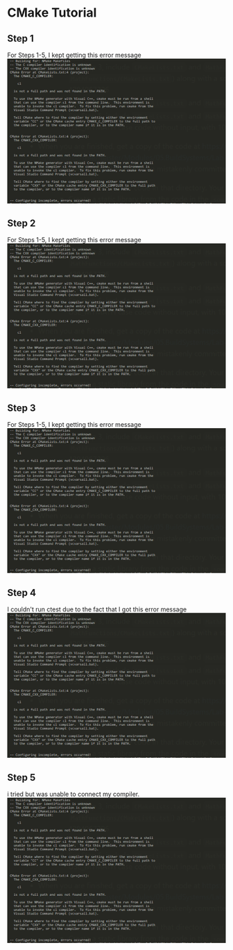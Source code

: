 # CMake Tutorial
## Step 1
For Steps 1-5, I kept getting this error message
![Error Message](https://github.com/VictoriaSavage526/Lab05/blob/main/ErrorMessage.PNG)
## Step 2
For Steps 1-5, I kept getting this error message
![Error Message](https://github.com/VictoriaSavage526/Lab05/blob/main/ErrorMessage.PNG)
## Step 3
For Steps 1-5, I kept getting this error message
![Error Message](https://github.com/VictoriaSavage526/Lab05/blob/main/ErrorMessage.PNG)
## Step 4
I couldn't run ctest due to the fact that I got this error message
![Error Message](https://github.com/VictoriaSavage526/Lab05/blob/main/ErrorMessage.PNG)
## Step 5
i tried but was unable to connect my compiler.
![Error Message](https://github.com/VictoriaSavage526/Lab05/blob/main/ErrorMessage.PNG)
